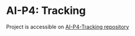 # AI-P4: Tracking

Project is accessible on [AI-P4-Tracking repository](https://github.com/AshkanShakiba/AI-P4-Tracking)